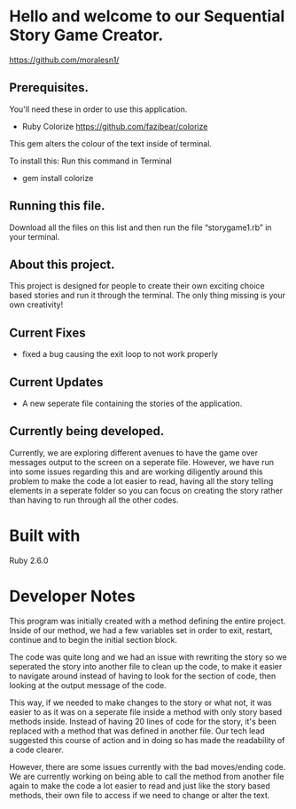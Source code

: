 # Hello and welcome to our Sequential Story Game Creator.

https://github.com/moralesn1/

## Prerequisites.
You'll need these in order to use this application.
* Ruby Colorize 
https://github.com/fazibear/colorize

This gem alters the colour of the text inside of terminal.

To install this: Run this command in Terminal
* gem install colorize
## Running this file.


Download all the files on this list and then run the file “storygame1.rb” in your terminal.





## About this project.

This project is designed for people to create their own exciting choice based stories and run it through the terminal. The only thing missing is your own creativity! 



## Current Fixes

* fixed a bug causing the exit loop to not work properly

## Current Updates

* A new seperate file containing the stories of the application.

## Currently being developed.

Currently, we are exploring different avenues to have the game over messages output to the screen on a seperate file. However, we have run into some issues regarding this and are working diligently around this problem to make the code a lot easier to read, having all the story telling elements in a seperate folder so you can focus on creating the story rather than having to run through all the other codes.

# Built with

Ruby 2.6.0

# Developer Notes

This program was initially created with a method defining the entire project. Inside of our method, we had a few variables set in order to exit, restart, continue and to begin the initial section block.

The code was quite long and we had an issue with rewriting the story so we seperated the story into another file to clean up the code, to make it easier to navigate around instead of having to look for the section of code, then looking at the output message of the code.

This way, if we needed to make changes to the story or what not, it was easier to as it was on a seperate file inside a method with only story based methods inside. Instead of having 20 lines of code for the story, it's been replaced with a method that was defined in another file. Our tech lead suggested this course of action and in doing so has made the readability of a code clearer.

However, there are some issues currently with the bad moves/ending code. We are currently working on being able to call the method from another file again to make the code a lot easier to read and just like the story based methods, their own file to access if we need to change or alter the text.


